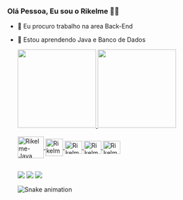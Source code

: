 ### Olá Pessoa, Eu sou o Rikelme 👋🏻

- 🔭 Eu procuro trabalho na area Back-End
- 🌱 Estou aprendendo Java e Banco de Dados
  <div>
  <a href = 'https://github.com/Rikele1333' >
  <img height = "180cm" src="https://github-readme-stats.vercel.app/api?username=Rikelme1333&show_icons=true&count_private=true&theme=bear" /> 
  <img height = "180cm" src="https://github-readme-stats.vercel.app/api/top-langs/?username=Rikelme1333&layout=compact&langs_count=16&theme=bear" />
  </div>
  <div style="display: inline_block"><br>  
  <img align="center" alt="Rikelme-Java" height="50" width="60" src="https://cdn.jsdelivr.net/gh/devicons/devicon@latest/icons/java/java-original-wordmark.svg" />
  <img align="center" alt="Rikelme-ptgsql" heighth="30" width="40" src="https://cdn.jsdelivr.net/gh/devicons/devicon@latest/icons/postgresql/postgresql-original.svg"/>
  <img align="center" alt="Rikelme-html" height="30" width="40" src="https://cdn.jsdelivr.net/gh/devicons/devicon@latest/icons/html5/html5-original.svg" />
  <img align="center" alt="Rikelme-CSS" height="30" width="40" src="https://cdn.jsdelivr.net/gh/devicons/devicon@latest/icons/css3/css3-original.svg" />
  <img align="center" alt="Rikelme-CSS" height="30" width="40" src="https://cdn.jsdelivr.net/gh/devicons/devicon@latest/icons/javascript/javascript-original.svg"/>
  </div>
    
  ##

  <div>
  <a href="https://instagram.com/rikelme_silva_1303" target="_blank"><img src="https://img.shields.io/badge/-Instagram-%23E4405F?style=for-the-badge&logo=instagram&logoColor=white" target="_blank"></a>
  <a href = "mailto:rikelmekarine@gmail.com"><img src="https://img.shields.io/badge/-Gmail-%23333?style=for-the-badge&logo=gmail&logoColor=white" target="_blank"></a>
  <a href="https://www.linkedin.com/in/" target="_blank"><img src="https://img.shields.io/badge/-LinkedIn-%230077B5?style=for-the-badge&logo=linkedin&logoColor=white" target="_blank"></a> 
  
    
  </div>
  
  ![Snake animation](https:/github.com/Rikelme1333)
